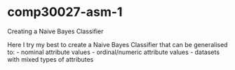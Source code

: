# comp30027-asm-1
Creating a Naive Bayes Classifier

Here I try my best to create a Naive Bayes Classifier that can be generalised to:
    - nominal attribute values
    - ordinal/numeric attribute values
    - datasets with mixed types of attributes
